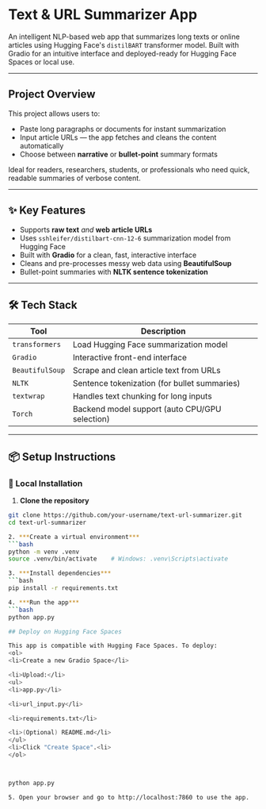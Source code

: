 # Text & URL Summarizer App

An intelligent NLP-based web app that summarizes long texts or online articles using Hugging Face's `distilBART` transformer model. Built with Gradio for an intuitive interface and deployed-ready for Hugging Face Spaces or local use.

---

## Project Overview

This project allows users to:
- Paste long paragraphs or documents for instant summarization
- Input article URLs — the app fetches and cleans the content automatically
- Choose between **narrative** or **bullet-point** summary formats

Ideal for readers, researchers, students, or professionals who need quick, readable summaries of verbose content.

---

## ✨ Key Features

- Supports **raw text** *and* **web article URLs**
- Uses `sshleifer/distilbart-cnn-12-6` summarization model from Hugging Face
- Built with **Gradio** for a clean, fast, interactive interface
- Cleans and pre-processes messy web data using **BeautifulSoup**
- Bullet-point summaries with **NLTK sentence tokenization**

---

## 🛠 Tech Stack

| Tool         | Description |
|--------------|-------------|
| `transformers` | Load Hugging Face summarization model |
| `Gradio`     | Interactive front-end interface |
| `BeautifulSoup` | Scrape and clean article text from URLs |
| `NLTK`       | Sentence tokenization (for bullet summaries) |
| `textwrap`   | Handles text chunking for long inputs |
| `Torch`      | Backend model support (auto CPU/GPU selection) |

---

## 📦 Setup Instructions

### 🔧 Local Installation

1. **Clone the repository**
```bash
git clone https://github.com/your-username/text-url-summarizer.git
cd text-url-summarizer

2. ***Create a virtual environment***
```bash
python -m venv .venv
source .venv/bin/activate    # Windows: .venv\Scripts\activate

3. ***Install dependencies***
```bash
pip install -r requirements.txt

4. ***Run the app***
```bash
python app.py

## Deploy on Hugging Face Spaces

This app is compatible with Hugging Face Spaces. To deploy:
<ol>
<li>Create a new Gradio Space</li>

<li>Upload:</li>
<ul>
<li>app.py</li>

<li>url_input.py</li>

<li>requirements.txt</li>

<li>(Optional) README.md</li>
</ul>
<li>Click "Create Space".<li>
</ol> 



python app.py

5. Open your browser and go to http://localhost:7860 to use the app.
